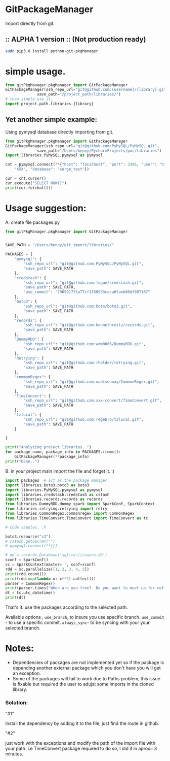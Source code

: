 # GitPackageManager
Import directly from git.

## :: ALPHA 1 version :: (Not production ready) 

```bash
sudo pip3.6 install python-git-pkgManager
```

# simple usage.

```python
from gitPkgManager.pkgManager import GitPackageManager
GitPackageManager(ssh_repo_url="git@github.com:{username}/{library}.git",
              save_path="/project_path/libraries/")
# than simple use it.
import project.path.libraries.{library}
```

## Yet another simple example:
Using pymysql database directly importing from git.

```python
from gitPkgManager.pkgManager import GitPackageManager
GitPackageManager(ssh_repo_url="git@github.com:PyMySQL/PyMySQL.git",
              save_path="/Users/benny/PycharmProjects/poc/libraries")
import libraries.PyMySQL.pymysql as pymysql

cnt = pymysql.connect(**{"host": "localhost", "port": 3306, "user": "hiveuser", "password":
    "XXX", "database": "surge_test"})

cur = cnt.cursor()
cur.execute("SELECT NOW()")
print(cur.fetchall())

```

# Usage suggestion:

A. create file packages.py
```python
from gitPkgManager.pkgManager import GitPackageManager


SAVE_PATH = "/Users/benny/git_import/libraries/"

PACKAGES = {
    "pymysql": {
        "ssh_repo_url": "git@github.com:PyMySQL/PyMySQL.git",
        "save_path": SAVE_PATH
    },
    "credstash": {
        "ssh_repo_url": "git@github.com:fugue/credstash.git",
        "save_path": SAVE_PATH,
        "use_commit": "7969917f1a77cf1350933ceca0faeb60df907187"
    },
    "boto3": {
        "ssh_repo_url": "git@github.com:boto/boto3.git",
        "save_path": SAVE_PATH
    },
    "records": {
        "ssh_repo_url": "git@github.com:kennethreitz/records.git",
        "save_path": SAVE_PATH
    },
    "DummyRDD": {
        "ssh_repo_url": "git@github.com:wdm0006/DummyRDD.git",
        "save_path": SAVE_PATH
    },
    "Retrying": {
        "ssh_repo_url": "git@github.com:rholder/retrying.git",
        "save_path": SAVE_PATH
    },
    "commonRegex": {
        "ssh_repo_url": "git@github.com:madisonmay/CommonRegex.git",
        "save_path": SAVE_PATH
    },
    "TimeConvert": {
        "ssh_repo_url": "git@github.com:xxx-convert/TimeConvert.git",
        "save_path": SAVE_PATH
    },
    "tzlocal": {
        "ssh_repo_url": "git@github.com:regebro/tzlocal.git",
        "save_path": SAVE_PATH
    }

}

print("Analyzing project libraries..")
for package_name, package_info in PACKAGES.items():
    GitPackageManager(**package_info)
print("Done..")
```

B. in your project main import the file and forget it. :)
```python
import packages  # act as the package manager.
import libraries.boto3.boto3 as boto3
import libraries.PyMySQL.pymysql as pymysql
import libraries.credstash.credstash as cstash
import libraries.records.records as records
from libraries.DummyRDD.dummy_spark import SparkConf, SparkContext
from libraries.retrying.retrying import retry
from libraries.CommonRegex.commonregex import CommonRegex
from libraries.TimeConvert.TimeConvert import TimeConvert as tc

# Code samples. :P

boto3.resource("s3")
# cstash.getSecret("")
# pymysql.connect(**{})

# db = records.Database('sqlite:///users.db')
sconf = SparkConf()
sc = SparkContext(master='', conf=sconf)
rdd = sc.parallelize([1, 2, 3, 4, 5])
print(rdd.count())
print(rdd.map(lambda x: x**2).collect())
parser = CommonRegex()
print(parser.times("When are you free?  Do you want to meet up for coffee at 4:00?"))
dt = tc.utc_datetime()
print(dt)

```

That's it. use the packages according to the selected path.

Available options , `use_branch`, to insure you use specific branch.
`use_commit` - to use a specific commit.
`always_sync`- to be syncing with your your selected branch.



# Notes:


* Dependencies of packages are not implemented yet so if the package is depending another external package which you don't have you will get an exception.
* Some of the packages will fail to work due to Paths problem, this issue is fixable but required the user to adujst some imports in the cloned library.

### Solution: ###

"#1"

Install the dependency by adding it to the file, just find the route in github.

"#2"

just work with the exceptions and modify the path of the import file with your path.
i.e TimeConvert package required to do so, I did it in aprox~ 3 minutes.